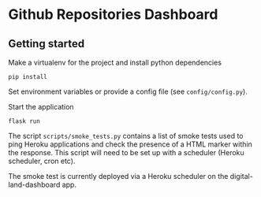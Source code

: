 # Github Repositories Dashboard

## Getting started

Make a virtualenv for the project and install python dependencies

    pip install

Set environment variables or provide a config file (see `config/config.py`).


Start the application

    flask run

The script `scripts/smoke_tests.py` contains a list of smoke tests used to ping Heroku applications and check the presence of a HTML marker within the response. This script will need to be set up with a scheduler (Heroku scheduler, cron etc).

The smoke test is currently deployed via a Heroku scheduler on the digital-land-dashboard app. 
